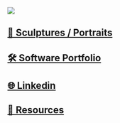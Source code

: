 <!-- ![](https://f4.bcbits.com/img/0024779428_100.png) -->
![](https://tombetthauser.github.io/societyofobjects/assets/banner.jpg)

<!-- # Tom Betthauser -->

## [🗿 Sculptures / Portraits](https://tombetthauser.github.io/societyofobjects/images/)
## [🛠 Software Portfolio](https://github.com/tombetthauser/artists-in-tech-resources)
<!-- ## [Portraits]() -->
<!-- ## [Music](http://tombetthauser.bandcamp.com/) -->
## [🌐 Linkedin](https://www.linkedin.com/in/tombetthauser/)<br>
<!-- ## [Substack](https://tombetthauser.substack.com/)<br> -->
## [📖 Resources](https://github.com/tombetthauser/artists-in-tech-resources)

<!-- [artslackernews.herokuapp.com](artslackernews.herokuapp.com/) -->

<!-- ### Some Project Links -->

<!-- * [MFA Hole](https://mfahole.herokuapp.com/) | Forum for Visual Artists -->
<!-- * [SotA Survey](http://www.sotasurvey.org/2019) | Visual Artists Survey Data + Desktop App -->
<!-- * [Resources for Artists Getting into Tech](https://github.com/tombetthauser/artists-in-tech-resources) | Links & Discord -->

<!-- 
### Older Project Links

* Tomblr / Just for Fun React App – [Project Site Link](https://tomblr.herokuapp.com/) | [Repo Readme Link](https://github.com/tombetthauser/tomblr_reactapp)
* Arts Data Explorer / Desktop App Tool – [Repo Readme Link](https://github.com/tombetthauser/arts_dataexplorer)
* Arts Map Generator / HTML Map Pages – [Repo Readme Link](https://github.com/tombetthauser/arts_mapgenerator) 
-->
